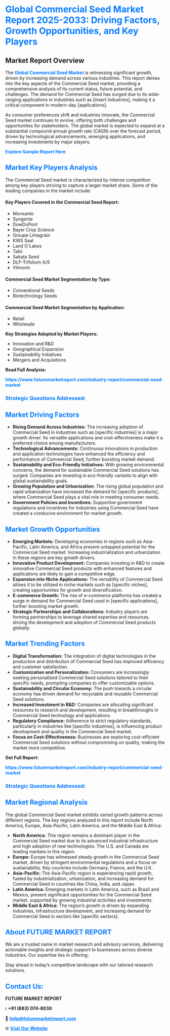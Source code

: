 <h1 style="color: #007BFF;">Global Commercial Seed Market Report 2025-2033: Driving Factors, Growth Opportunities, and Key Players</h1>

<section id="overview">
<h2>Market Report Overview</h2>
<p>The <a href="https://www.futuremarketreport.com/industry-report/commercial-seed-market" style="color: #007BFF; text-decoration: none;"><strong>Global Commercial Seed Market</strong></a> is witnessing significant growth, driven by increasing demand across various industries. This report delves into the key aspects of the Commercial Seed market, providing a comprehensive analysis of its current status, future potential, and challenges. The demand for Commercial Seed has surged due to its wide-ranging applications in industries such as [insert industries], making it a critical component in modern-day [applications].</p>
<p>As consumer preferences shift and industries innovate, the Commercial Seed market continues to evolve, offering both challenges and opportunities for stakeholders. The global market is expected to expand at a substantial compound annual growth rate (CAGR) over the forecast period, driven by technological advancements, emerging applications, and increasing investments by major players.</p>
</section>

<section id="overview">
<p><a href="https://www.futuremarketreport.com/request-sample/reportId=114160" style="color: #007BFF; text-decoration: none;"><strong>Explore Sample Report Here</strong></a></p>
</section>

<section id="key-players">
<h2 style="color: #007BFF;">Market Key Players Analysis</h2>
<p>The Commercial Seed market is characterized by intense competition among key players striving to capture a larger market share. Some of the leading companies in the market include:</p>
<h4>Key Players Covered in the Commercial Seed Report:</h4>
<ul><li>Monsanto</li><li>Syngenta</li><li>DowDuPont</li><li>Bayer Crop Science</li><li>Groupe Limagrain</li><li>KWS Saat</li><li>Land O`Lakes</li><li>Takii</li><li>Sakata Seed</li><li>DLF-Trifolium A/S</li><li>Vilmorin</li></ul>
<h4>Commercial Seed Market Segmentation by Type:</h4>
<ul><li>Conventional Seeds</li><li>Biotechnology Seeds</li></ul>

<h4>Commercial Seed Market Segmentation by Application:</h4>
<ul><li>Retail</li><li>Wholesale</li></ul>
<p><strong>Key Strategies Adopted by Market Players:</strong></p>
<ul>
<li>Innovation and R&D</li>
<li>Geographical Expansion</li>
<li>Sustainability Initiatives</li>
<li>Mergers and Acquisitions</li>
</ul>
</section>

<section>
<p><strong>Read Full Analysis: </strong></p><a href="https://www.futuremarketreport.com/industry-report/commercial-seed-market" style="color: #007BFF; text-decoration: none;"><strong>https://www.futuremarketreport.com/industry-report/commercial-seed-market</strong></a>
<h3 style="color: #007BFF;">Strategic Questions Addressed:</h3>
</section>

<section id="driving-factors">
<h2 style="color: #007BFF;">Market Driving Factors</h2>
<ul>
<li><strong>Rising Demand Across Industries:</strong> The increasing adoption of Commercial Seed in industries such as [specific industries] is a major growth driver. Its versatile applications and cost-effectiveness make it a preferred choice among manufacturers.</li>
<li><strong>Technological Advancements:</strong> Continuous innovations in production and application technologies have enhanced the efficiency and performance of Commercial Seed, further boosting market demand.</li>
<li><strong>Sustainability and Eco-Friendly Initiatives:</strong> With growing environmental concerns, the demand for sustainable Commercial Seed solutions has surged. Companies are investing in eco-friendly variants to align with global sustainability goals.</li>
<li><strong>Growing Population and Urbanization:</strong> The rising global population and rapid urbanization have increased the demand for [specific products], where Commercial Seed plays a vital role in meeting consumer needs.</li>
<li><strong>Government Policies and Incentives:</strong> Supportive government regulations and incentives for industries using Commercial Seed have created a conducive environment for market growth.</li>
</ul>
</section>

<section id="growth-opportunities">
<h2 style="color: #007BFF;">Market Growth Opportunities</h2>
<ul>
<li><strong>Emerging Markets:</strong> Developing economies in regions such as Asia-Pacific, Latin America, and Africa present untapped potential for the Commercial Seed market. Increasing industrialization and urbanization in these regions are key growth drivers.</li>
<li><strong>Innovative Product Development:</strong> Companies investing in R&D to create innovative Commercial Seed products with enhanced features and applications are likely to gain a competitive edge.</li>
<li><strong>Expansion into Niche Applications:</strong> The versatility of Commercial Seed allows it to be utilized in niche markets such as [specific niches], creating opportunities for growth and diversification.</li>
<li><strong>E-commerce Growth:</strong> The rise of e-commerce platforms has created a surge in demand for Commercial Seed used in [specific applications], further boosting market growth.</li>
<li><strong>Strategic Partnerships and Collaborations:</strong> Industry players are forming partnerships to leverage shared expertise and resources, driving the development and adoption of Commercial Seed products globally.</li>
</ul>
</section>

<section id="trending-factors">
<h2 style="color: #007BFF;">Market Trending Factors</h2>
<ul>
<li><strong>Digital Transformation:</strong> The integration of digital technologies in the production and distribution of Commercial Seed has improved efficiency and customer satisfaction.</li>
<li><strong>Customization and Personalization:</strong> Consumers are increasingly seeking personalized Commercial Seed solutions tailored to their specific needs, prompting companies to offer customizable options.</li>
<li><strong>Sustainability and Circular Economy:</strong> The push towards a circular economy has driven demand for recyclable and reusable Commercial Seed solutions.</li>
<li><strong>Increased Investment in R&D:</strong> Companies are allocating significant resources to research and development, resulting in breakthroughs in Commercial Seed technology and applications.</li>
<li><strong>Regulatory Compliance:</strong> Adherence to strict regulatory standards, particularly in industries like [specific industries], is influencing product development and quality in the Commercial Seed market.</li>
<li><strong>Focus on Cost-Effectiveness:</strong> Businesses are exploring cost-efficient Commercial Seed solutions without compromising on quality, making the market more competitive.</li>
</ul>
</section>

<section>
<p><strong>Get Full Report: </strong></p><a href="https://www.futuremarketreport.com/industry-report/commercial-seed-market" style="color: #007BFF; text-decoration: none;"><strong>https://www.futuremarketreport.com/industry-report/commercial-seed-market</strong></a>
<h3 style="color: #007BFF;">Strategic Questions Addressed:</h3>
</section>


<section id="regional-analysis">
<h2 style="color: #007BFF;">Market Regional Analysis</h2>
<p>The global Commercial Seed market exhibits varied growth patterns across different regions. The key regions analyzed in this report include North America, Europe, Asia-Pacific, Latin America, and the Middle East & Africa:</p>
<ul>
<li><strong>North America:</strong> This region remains a dominant player in the Commercial Seed market due to its advanced industrial infrastructure and high adoption of new technologies. The U.S. and Canada are leading markets in this region.</li>
<li><strong>Europe:</strong> Europe has witnessed steady growth in the Commercial Seed market, driven by stringent environmental regulations and a focus on sustainability. Key countries include Germany, France, and the U.K.</li>
<li><strong>Asia-Pacific:</strong> The Asia-Pacific region is experiencing rapid growth, fueled by industrialization, urbanization, and increasing demand for Commercial Seed in countries like China, India, and Japan.</li>
<li><strong>Latin America:</strong> Emerging markets in Latin America, such as Brazil and Mexico, present significant opportunities for the Commercial Seed market, supported by growing industrial activities and investments.</li>
<li><strong>Middle East & Africa:</strong> The region’s growth is driven by expanding industries, infrastructure development, and increasing demand for Commercial Seed in sectors like [specific sectors].</li>
</ul>
</section>

<footer>
<h2 style="color: #007BFF;">About FUTURE MARKET REPORT</h2>
<p>We are a trusted name in market research and advisory services, delivering actionable insights and strategic support to businesses across diverse industries. Our expertise lies in offering:</p>

<p>Stay ahead in today’s competitive landscape with our tailored research solutions.</p>

<h2 style="color: #007BFF;">Contact Us:</h2>
<p><strong>FUTURE MARKET REPORT</strong></p>
<p>📞 <strong>+91 (883) 074-8030</strong></p>
<p>📧 <strong><a href="mailto:help@futuremarketreport.com" style="color: #007BFF;">help@futuremarketreport.com</a></strong></p>
<p>🌐 <strong><a href="https://www.futuremarketreport.com/" style="color: #007BFF;">Visit Our Website</a></strong></p>
</footer>